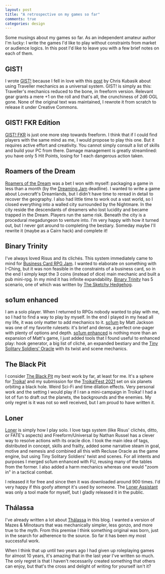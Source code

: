 ```yaml
---
layout: post
title: "A retrospective on my games so far"
comments: true
categories: design
---
```


Some musings about my games so far.
As an independent amateur author I'm lucky: I write the games I'd like to play without constraints from market or audience logics. In this post I'd like to leave you with a few brief notes on each of them.

## GIST!
I wrote [GIST!](https://zeruhur.itch.io/gist) because I fell in love with this [post](https://talestoastound.wordpress.com/2017/10/19/classic-traveller-rules-in-action-but-not-in-space/) by Chris Kubasik about using Traveller mechanics as a universal system. GIST! is simply as this: Traveller's mechanics reduced to the bone, in freeform version. Relevant gear grants a mere +1 on the roll and that's all, the crunchiness of 2d6 OGL gone. None of the original text was maintained, I rewrote it from scratch to release it under Creative Commons.

## GIST! FKR Edition
[GIST! FKR](https://zeruhur.itch.io/gist-fkr-edition) is just one more step towards freeform. I think that if I could find players with the same mind as me, I would propose to play this one. But it requires active effort and creativity. You cannot simply consult a list of skills and build your PC from there. Damage management is greatly streamlined: you have only 5 Hit Points, losing for 1 each dangerous action taken.

## Roamers of the Dream
[Roamers of the Dream](https://zeruhur.itch.io/roamers-of-the-dream) was a bet I won with myself: packaging a game in less than a month (by the [Dreaming Jam](https://itch.io/jam/dreaming-game-jam) deadline). I wanted to write a game about Lovecraft's Dreamlands, but I didn't have time to reread in detail to recover the geography.
I also had little time to work out a vast world, so I closed everything into a walled city surrounded by the Nightmare. In the city reside the descendants of dreamers who lost lucidity and became trapped in the Dream. 
Players run the same risk. Beneath the city is a procedural megadungeon to venture into. I'm very happy with how it turned out, but I never got around to completing the bestiary. Someday maybe I'll rewrite it (maybe as a Cairn hack) and complete it! 

## Binary Trinity
I've always loved Risus and its clichés. This system immediately came to mind for [Business Card RPG Jam](). I wanted to elaborate on something with I-Ching, but it was non feasible in the constraints of a business card, so in the end I simply kept the 3 coins (instead of dice) main mechanic and built a pub mini-rpg. In my mind it has infinite expandability. [Binary Trinity](https://zeruhur.itch.io/binary-trinity) has 5 scenario, one of which was written by [The Sketchy Hedgehog](https://guinevak.itch.io/).

## so1um enhanced
I am a solo player. When I returned to RPGs nobody wanted to play with me, so I had to find a way to play by myself. In the end I played in my head all my life, it was only matter to add mechanics to it. [so1um](https://mattjackson.itch.io/so1um) by Matt Jackson was one of my favorite rulesets: it's brief and dense, a perfect one-pager with plenty of options and depth. [so1um enhanced](https://zeruhur.itch.io/so1um-enhanced) is nothing more than an expansion of Matt's game, I just added tools that I found useful to enhanced play: hook generator, a big list of cliché, an expanded bestiary and the [Tiny Solitary Soldiers' Oracle](https://web.archive.org/web/20201112030804/http://tinysolitarysoldiers.blogspot.com/2012/04/solo-rpg.html) with its twist and scene mechanics.

## The Black Pit
I consider [The Black Pit](https://zeruhur.itch.io/the-black-pit) my best work by far, at least for me. It's a sphere for [Troika!](https://melsonian-arts-council.itch.io/troika-numinous-edition) and my submission for the [Troika!Fest 2021](https://itch.io/jam/troikafest-2021) set on six planets orbiting a black hole. Weird Sci-Fi and time dilation effects. Very personal work and the setting I would play if I ran a mini-campaign in Troika! I had a lot of fun to draft out the planets, the backgrounds and the enemies. My only regret is it was not so well received, but I am proud to have written it.

## Loner
[Loner](https://zeruhur.itch.io/loner) is simply how I play solo. I love tags system (like Risus' clichés, ditto, or FATE's aspects) and Freeform/Universal by Nathan Russel has a clever way to resolve actions with its oracle dice. I took the main idea of tags, distributed in concept, skills and frailty, added some narrative steam in goal, motive and nemesis and combined all this with Recluse Oracle as the game engine, but using Tiny Solitary Soldiers' twist and scenes. For all intents and purposes I merged so1um enhanced with FU, reusing many of the tables from the former. I also added a harm mechanics whereas one would "zoom in" in a tactical combat.

I released it for free and since then it was downloaded around 900 times. I'd very happy if this goofy attempt it's used by someone. The [Loner Assistant](https://zeruhur.space/loner-assistant/) was only a tool made for myself, but I gladly released it in the public. 

## Thálassa
I've already written a lot about [Thálassa](https://zeruhur.itch.io/thalassa) in this blog. I wanted a version of Mazes & Minotaurs that was mechanically simpler, less gonzo, and more true to the myth. From this premise I think something original was born, just in the search for adherence to the source. So far it has been my most successful work. 


When I think that up until two years ago I had given up roleplaying games for almost 10 years, it's amazing that in the last year I've written so much. The only regret is that I haven't necessarily created something that others can enjoy, but that's the cross and delight of writing for yourself isn't it?